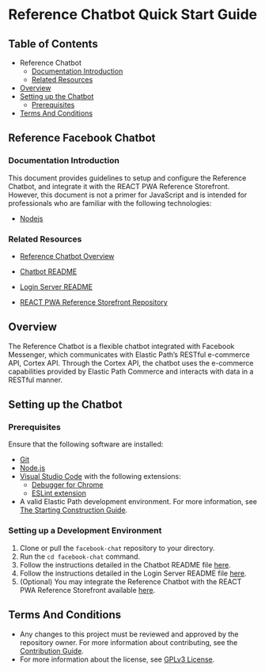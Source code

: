 # Reference Chatbot Quick Start Guide

## Table of Contents

  * Reference Chatbot
      * [Documentation Introduction](#documentation-introduction)
      * [Related Resources](#related-resources)
  * [Overview](#overview)
  * [Setting up the Chatbot](#setting-up-the-chatbot)
      * [Prerequisites](#prerequisites)
  * [Terms And Conditions](#terms-and-conditions)

## Reference Facebook Chatbot

### Documentation Introduction

This document provides guidelines to setup and configure the Reference Chatbot, and integrate it with the REACT PWA Reference Storefront. However, this document is not a primer for JavaScript and is intended for professionals who are familiar with the following technologies:

  * [Nodejs](https://nodejs.org/en/)

### Related Resources

- [Reference Chatbot Overview](https://developers.elasticpath.com/reference-experiences)
- [Chatbot README](chatbot/README.md)
- [Login Server README](login/README.md)

- [REACT PWA Reference Storefront Repository](https://github.com/elasticpath/react-pwa-reference-storefront/)

## Overview

The Reference Chatbot is a flexible chatbot integrated with Facebook Messenger, which communicates with Elastic Path’s RESTful e-commerce API, Cortex API. Through the Cortex API, the chatbot uses the e-commerce capabilities provided by Elastic Path Commerce and interacts with data in a RESTful manner.

## Setting up the Chatbot

### Prerequisites

Ensure that the following software are installed:

* [Git](https://git-scm.com/downloads)
* [Node.js](https://nodejs.org/en/download/)
* [Visual Studio Code](https://code.visualstudio.com/) with the following extensions:<br/>
    * [Debugger for Chrome](https://marketplace.visualstudio.com/items?itemName=msjsdiag.debugger-for-chrome)<br/>
    * [ESLint extension](https://marketplace.visualstudio.com/items?itemName=dbaeumer.vscode-eslint)<br/>
* A valid Elastic Path development environment. For more information, see
[The Starting Construction Guide](https://developers.elasticpath.com/commerce/construction-home).

### Setting up a Development Environment

1. Clone or pull the `facebook-chat` repository to your directory.
2. Run the `cd facebook-chat` command.
3. Follow the instructions detailed in the Chatbot README file [here](chatbot/README.md).
4. Follow the instructions detailed in the Login Server README file [here](login/README.md).
5. (Optional) You may integrate the Reference Chatbot with the REACT PWA Reference Storefront available [here](https://github.com/elasticpath/react-pwa-reference-storefront/).

## Terms And Conditions

- Any changes to this project must be reviewed and approved by the repository owner. For more information about contributing, see the [Contribution Guide](https://github.com/elasticpath/facebook-chat/blob/master/.github/CONTRIBUTING.md).
- For more information about the license, see [GPLv3 License](https://github.com/elasticpath/facebook-chat/blob/master/LICENSE).
